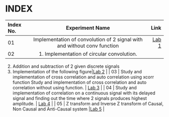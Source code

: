 # INDEX

| Index No.      | Experiment Name | Link     |
| :---        |    :----:   |          ---: |
| 01   | Implementation of convolution of 2 signal with and without conv function   | [Lab 1](https://github.com/Sabiha-Rubiatunnesa/4.1DSP_Signal_Processing-/tree/main/Lab_1)  |
| 02   | 1.	 Implementation of circular convolution.
2.	Addition and subtraction of 2 given discrete signals
3.	Implementation of the following figure|[Lab 2](https://github.com/U-Zareen-010/RUET-ECE_4th-Year_1810010/tree/main/4-1%20Digital%20Signal%20Processing/Lab%202)     |
| 03   | Study and implementation of cross correlation and auto correlation using xcorr function
         Study and implementation of cross correlation and auto correlation without using function. | [Lab 3](https://github.com/U-Zareen-010/RUET-ECE_4th-Year_1810010/tree/main/4-1%20Digital%20Signal%20Processing/Lab%203)   |
| 04   | Study and implementation of correlation on a continuous signal with its      delayed signal and finding out the time where 2 signals produces highest amplitude.     | [Lab 4](https://github.com/U-Zareen-010/RUET-ECE_4th-Year_1810010/tree/main/4-1%20Digital%20Signal%20Processing/Lab%204)      |
| 05   | Z transform and Inverse Z transform of Causal, Non Causal and Anti-Causal system   |[Lab 5](https://github.com/U-Zareen-010/RUET-ECE_4th-Year_1810010/tree/main/4-1%20Digital%20Signal%20Processing/Lab%205)   |

